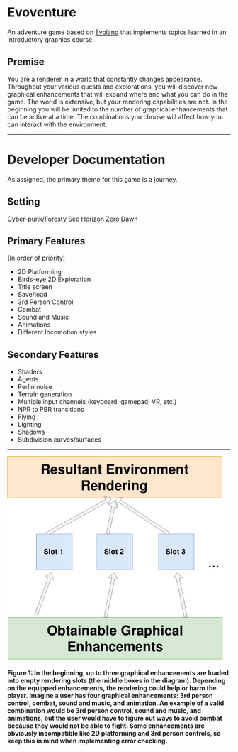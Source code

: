 # Evoventure
An adventure game based on [Evoland](http://www.evoland2.com/) that implements topics learned in an introductory graphics course.

## Premise
You are a renderer in a world that constantly changes appearance. Throughout your various quests and explorations, you will discover new graphical enhancements that will expand where and what you can do in the game. The world is extensive, but your rendering capabilities are not. In the beginning you will be limited to the number of graphical enhancements that can be active at a time. The combinations you choose will affect how you can interact with the environment.

___

# Developer Documentation
As assigned, the primary theme for this game is a journey. 

## Setting
Cyber-punk/Foresty [See Horizon Zero Dawn](https://www.playstation.com/en-us/games/horizon-zero-dawn-ps4/)

## Primary Features
(In order of priority)

* 2D Platforming
* Birds-eye 2D Exploration
* Title screen
* Save/load
* 3rd Person Control
* Combat
* Sound and Music
* Animations
* Different locomotion styles

## Secondary Features
* Shaders
* Agents
* Perlin noise
* Terrain generation
* Multiple input channels (keyboard, gamepad, VR, etc.)
* NPR to PBR transitions
* Flying
* Lighting
* Shadows
* Subdivision curves/surfaces

___
![Evoventure Pipeline](https://github.com/Grubbly/Evoventure/blob/master/evoventure.png)

#### Figure 1: In the beginning, up to three graphical enhancements are loaded into empty rendering slots (the middle boxes in the diagram). Depending on the equipped enhancements, the rendering could help or harm the player. Imagine a user has four graphical enhancements: 3rd person control, combat, sound and music, and animation. An example of a valid combination would be 3rd person control, sound and music, and animations, but the user would have to figure out ways to avoid combat because they would not be able to fight. Some enhancements are obviously incompatible like 2D platforming and 3rd person controls, so keep this in mind when implementing error checking.
